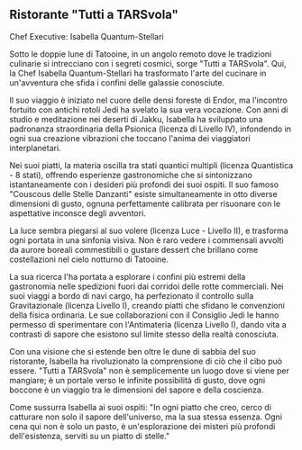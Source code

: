 ## Ristorante "Tutti a TARSvola"

Chef Executive: Isabella Quantum-Stellari

Sotto le doppie lune di Tatooine, in un angolo remoto dove le tradizioni culinarie si intrecciano con i segreti cosmici, sorge "Tutti a TARSvola". Qui, la Chef Isabella Quantum-Stellari ha trasformato l'arte del cucinare in un'avventura che sfida i confini delle galassie conosciute.

Il suo viaggio è iniziato nel cuore delle densi foreste di Endor, ma l'incontro fortuito con antichi rotoli Jedi ha svelato la sua vera vocazione. Con anni di studio e meditazione nei deserti di Jakku, Isabella ha sviluppato una padronanza straordinaria della Psionica (licenza di Livello IV), infondendo in ogni sua creazione vibrazioni che toccano l'anima dei viaggiatori interplanetari.

Nei suoi piatti, la materia oscilla tra stati quantici multipli (licenza Quantistica - 8 stati), offrendo esperienze gastronomiche che si sintonizzano istantaneamente con i desideri più profondi dei suoi ospiti. Il suo famoso "Couscous delle Stelle Danzanti" esiste simultaneamente in otto diverse dimensioni di gusto, ognuna perfettamente calibrata per risuonare con le aspettative inconsce degli avventori.

La luce sembra piegarsi al suo volere (licenza Luce - Livello II), e trasforma ogni portata in una sinfonia visiva. Non è raro vedere i commensali avvolti da aurore boreali commestibili o gustare dessert che brillano come costellazioni nel cielo notturno di Tatooine.

La sua ricerca l'ha portata a esplorare i confini più estremi della gastronomia nelle spedizioni fuori dai corridoi delle rotte commerciali. Nei suoi viaggi a bordo di navi cargo, ha perfezionato il controllo sulla Gravitazionale (licenza Livello I), creando piatti che sfidano le convenzioni della fisica ordinaria. Le sue collaborazioni con il Consiglio Jedi le hanno permesso di sperimentare con l'Antimateria (licenza Livello I), dando vita a contrasti di sapore che esistono sul limite stesso della realtà conosciuta.

Con una visione che si estende ben oltre le dune di sabbia del suo ristorante, Isabella ha rivoluzionato la comprensione di ciò che il cibo può essere. "Tutti a TARSvola" non è semplicemente un luogo dove si viene per mangiare; è un portale verso le infinite possibilità di gusto, dove ogni boccone è un viaggio tra le dimensioni del sapore e della coscienza.

Come sussurra Isabella ai suoi ospiti: "In ogni piatto che creo, cerco di catturare non solo il sapore dell'universo, ma la sua stessa essenza. Ogni cena qui non è solo un pasto, è un'esplorazione dei misteri più profondi dell'esistenza, serviti su un piatto di stelle."

